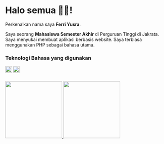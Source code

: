 # Halo semua 👋👋!

Perkenalkan nama saya **Ferri Yusra**.

Saya seorang **Mahasiswa Semester Akhir** di Perguruan Tinggi di Jakrata.  
Saya menyukai membuat aplikasi berbasis website. Saya terbiasa menggunakan PHP sebagai bahasa utama.  


### Teknologi Bahasa yang digunakan
<a href="#"><img align="left" alt="php" title="php" width="21px" src="https://upload.wikimedia.org/wikipedia/commons/thumb/2/27/PHP-logo.svg/640px-PHP-logo.svg.png"/></a>
<a href="#"><img align="left" alt="laravel" title="laravel" width="21px" src="https://upload.wikimedia.org/wikipedia/commons/thumb/9/9a/Laravel.svg/640px-Laravel.svg.png"/></a>
  <br>
  <br>

<p align="left">
  <a href="https://github.com/ferriyusra">
  <img height="180em" src="https://github-readme-stats-eight-theta.vercel.app/api?username=ferriyusra&show_icons=true&theme=algolia&include_all_commits=true&count_private=true"/>
  <img height="180em" src="https://github-readme-stats-eight-theta.vercel.app/api/top-langs/?username=ferriyusra&layout=compact&langs_count=8&theme=algolia"/>
  </a>
</p>


<!--
**ferriyusra/ferriyusra** is a ✨ _special_ ✨ repository because its `README.md` (this file) appears on your GitHub profile.

Here are some ideas to get you started:

- 🔭 I’m currently working on ...
- 🌱 I’m currently learning ...
- 👯 I’m looking to collaborate on ...
- 🤔 I’m looking for help with ...
- 💬 Ask me about ...
- 📫 How to reach me: ...
- 😄 Pronouns: ...
- ⚡ Fun fact: ...
-->
